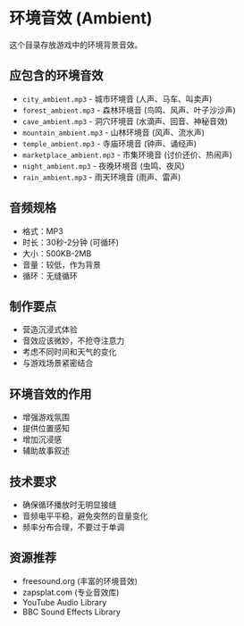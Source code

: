 # 环境音效 (Ambient)

这个目录存放游戏中的环境背景音效。

## 应包含的环境音效

- `city_ambient.mp3` - 城市环境音 (人声、马车、叫卖声)
- `forest_ambient.mp3` - 森林环境音 (鸟鸣、风声、叶子沙沙声)
- `cave_ambient.mp3` - 洞穴环境音 (水滴声、回音、神秘音效)
- `mountain_ambient.mp3` - 山林环境音 (风声、流水声)
- `temple_ambient.mp3` - 寺庙环境音 (钟声、诵经声)
- `marketplace_ambient.mp3` - 市集环境音 (讨价还价、热闹声)
- `night_ambient.mp3` - 夜晚环境音 (虫鸣、夜风)
- `rain_ambient.mp3` - 雨天环境音 (雨声、雷声)

## 音频规格

- 格式：MP3
- 时长：30秒-2分钟 (可循环)
- 大小：500KB-2MB
- 音量：较低，作为背景
- 循环：无缝循环

## 制作要点

- 营造沉浸式体验
- 音效应该微妙，不抢夺注意力
- 考虑不同时间和天气的变化
- 与游戏场景紧密结合

## 环境音效的作用

- 增强游戏氛围
- 提供位置感知
- 增加沉浸感
- 辅助故事叙述

## 技术要求

- 确保循环播放时无明显接缝
- 音频电平平稳，避免突然的音量变化
- 频率分布合理，不要过于单调

## 资源推荐

- freesound.org (丰富的环境音效)
- zapsplat.com (专业音效库)
- YouTube Audio Library
- BBC Sound Effects Library
